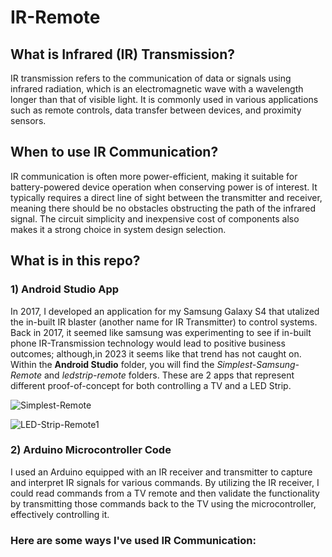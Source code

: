 # IR-Remote

## What is Infrared (IR) Transmission?
IR transmission refers to the communication of data or signals using infrared radiation, which is an electromagnetic wave with a wavelength longer than that of visible light. It is commonly used in various applications such as remote controls, data transfer between devices, and proximity sensors. 

## When to use IR Communication?
IR communication is often more power-efficient, making it suitable for battery-powered device operation when conserving power is of interest. It typically requires a direct line of sight between the transmitter and receiver, meaning there should be no obstacles obstructing the path of the infrared signal. The circuit simplicity and inexpensive cost of components also makes it a strong choice in system design selection. 

## What is in this repo?

### 1) Android Studio App
In 2017, I developed an application for my Samsung Galaxy S4 that utalized the in-built IR blaster (another name for IR Transmitter) to control systems. Back in 2017, it seemed like samsung was experimenting to see if in-built phone IR-Transmission technology would lead to positive business outcomes; although,in 2023 it seems like that trend has not caught on. Within the **Android Studio** folder, you will find the _Simplest-Samsung-Remote_ and _ledstrip-remote_ folders. These are 2 apps that represent different proof-of-concept for both controlling a TV and a LED Strip.  

![Simplest-Remote](https://github.com/TylerBerzzz/IR-Remote/assets/30520534/6e617480-27d9-4b4a-a4d9-6095e0641597)

![LED-Strip-Remote1](https://github.com/TylerBerzzz/IR-Remote/assets/30520534/d4b0687a-982e-4d1e-9368-f7846c90449b)


### 2) Arduino Microcontroller Code
I used an Arduino equipped with an IR receiver and transmitter to capture and interpret IR signals for various commands. By utilizing the IR receiver, I could read commands from a TV remote and then validate the functionality by transmitting those commands back to the TV using the microcontroller, effectively controlling it. 


### Here are some ways I've used IR Communication:
